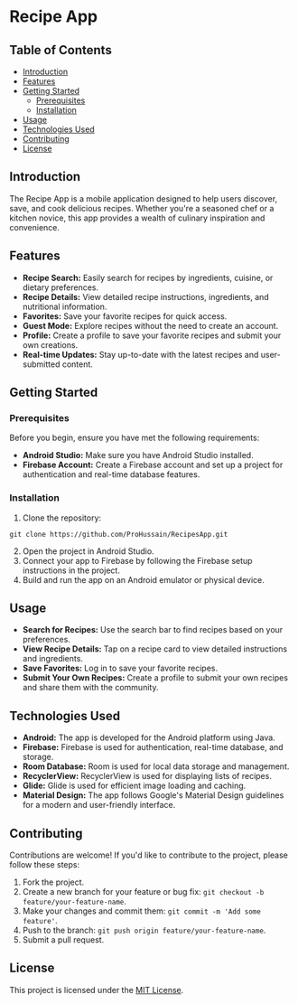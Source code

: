 <html>
<body>
    <h1>Recipe App</h1>
    <h2>Table of Contents</h2>
    <ul>
        <li><a href="#introduction">Introduction</a></li>
        <li><a href="#features">Features</a></li>
        <li><a href="#getting-started">Getting Started</a>
            <ul>
                <li><a href="#prerequisites">Prerequisites</a></li>
                <li><a href="#installation">Installation</a></li>
            </ul>
        </li>
        <li><a href="#usage">Usage</a></li>
        <li><a href="#technologies-used">Technologies Used</a></li>
        <li><a href="#contributing">Contributing</a></li>
        <li><a href="#license">License</a></li>
    </ul>
    <h2>Introduction</h2>
    <p>The Recipe App is a mobile application designed to help users discover, save, and cook delicious recipes. Whether you're a seasoned chef or a kitchen novice, this app provides a wealth of culinary inspiration and convenience.</p>
    <h2>Features</h2>
    <ul>
        <li><strong>Recipe Search:</strong> Easily search for recipes by ingredients, cuisine, or dietary preferences.</li>
        <li><strong>Recipe Details:</strong> View detailed recipe instructions, ingredients, and nutritional information.</li>
        <li><strong>Favorites:</strong> Save your favorite recipes for quick access.</li>
        <li><strong>Guest Mode:</strong> Explore recipes without the need to create an account.</li>
        <li><strong>Profile:</strong> Create a profile to save your favorite recipes and submit your own creations.</li>
        <li><strong>Real-time Updates:</strong> Stay up-to-date with the latest recipes and user-submitted content.</li>
    </ul>
    <h2>Getting Started</h2>
    <h3>Prerequisites</h3>
    <p>Before you begin, ensure you have met the following requirements:</p>
    <ul>
        <li><strong>Android Studio:</strong> Make sure you have Android Studio installed.</li>
        <li><strong>Firebase Account:</strong> Create a Firebase account and set up a project for authentication and real-time database features.</li>
    </ul>
    <h3>Installation</h3>
    <ol>
        <li>Clone the repository:</li>
    </ol>
    <pre><code>git clone https://github.com/ProHussain/RecipesApp.git</code></pre>
    <ol start="2">
        <li>Open the project in Android Studio.</li>
        <li>Connect your app to Firebase by following the Firebase setup instructions in the project.</li>
        <li>Build and run the app on an Android emulator or physical device.</li>
    </ol>
    <h2>Usage</h2>
    <ul>
        <li><strong>Search for Recipes:</strong> Use the search bar to find recipes based on your preferences.</li>
        <li><strong>View Recipe Details:</strong> Tap on a recipe card to view detailed instructions and ingredients.</li>
        <li><strong>Save Favorites:</strong> Log in to save your favorite recipes.</li>
        <li><strong>Submit Your Own Recipes:</strong> Create a profile to submit your own recipes and share them with the community.</li>
    </ul>
    <h2>Technologies Used</h2>
    <ul>
        <li><strong>Android:</strong> The app is developed for the Android platform using Java.</li>
        <li><strong>Firebase:</strong> Firebase is used for authentication, real-time database, and storage.</li>
        <li><strong>Room Database:</strong> Room is used for local data storage and management.</li>
        <li><strong>RecyclerView:</strong> RecyclerView is used for displaying lists of recipes.</li>
        <li><strong>Glide:</strong> Glide is used for efficient image loading and caching.</li>
        <li><strong>Material Design:</strong> The app follows Google's Material Design guidelines for a modern and user-friendly interface.</li>
    </ul>
    <h2>Contributing</h2>
    <p>Contributions are welcome! If you'd like to contribute to the project, please follow these steps:</p>
    <ol>
        <li>Fork the project.</li>
        <li>Create a new branch for your feature or bug fix: <code>git checkout -b feature/your-feature-name</code>.</li>
        <li>Make your changes and commit them: <code>git commit -m 'Add some feature'</code>.</li>
        <li>Push to the branch: <code>git push origin feature/your-feature-name</code>.</li>
        <li>Submit a pull request.</li>
    </ol>
    <h2>License</h2>
    <p>This project is licensed under the <a href="LICENSE">MIT License</a>.</p>
</body>
</html>
